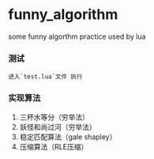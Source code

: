 # funny_algorithm
some funny algorthm practice used by lua


### 测试
	进入`test.lua`文件 执行

### 实现算法
    
1. 三杯水等分（穷举法）
2. 妖怪和尚过河（穷举法）
3. 稳定匹配算法（gale shapley）
4. 压缩算法（RLE压缩）